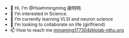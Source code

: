 - 👋 Hi, I’m @Hsiehmingming 謝明明.
- 👀 I’m interested in Science.
- 🌱 I’m currently learning VLSI and neuron science
- 💞️ I’m looking to collaborate on life (girlfriend)
- 📫 How to reach me mingming177304@lolab-nthu.org

<!---
Hsiehmingming/Hsiehmingming is a ✨ special ✨ repository because its `README.md` (this file) appears on your GitHub profile.
You can click the Preview link to take a look at your changes.
--->
